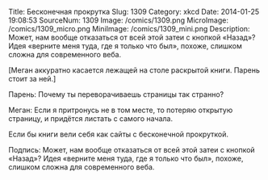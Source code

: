 Title: Бесконечная прокрутка 
Slug: 1309 
Category: xkcd 
Date: 2014-01-25 19:08:53 
SourceNum: 1309 
Image: /comics/1309.png 
MicroImage: /comics/1309_micro.png 
MiniImage: /comics/1309_mini.png 
Description: Может, нам вообще отказаться от всей этой затеи с кнопкой «Назад»? Идея «верните меня туда, где я только что был», похоже, слишком сложна для современного веба. 

[Меган аккуратно касается лежащей на столе раскрытой книги. Парень стоит за ней.]

Парень: Почему ты переворачиваешь страницы так странно?

Меган: Если я притронусь не в том месте, то потеряю открытую страницу, и придётся листать с самого начала.

Если бы книги вели себя как сайты с бесконечной прокруткой.

Подпись: Может, нам вообще отказаться от всей этой затеи с кнопкой «Назад»? Идея «верните меня туда, где я только что был», похоже, слишком сложна для современного веба.
